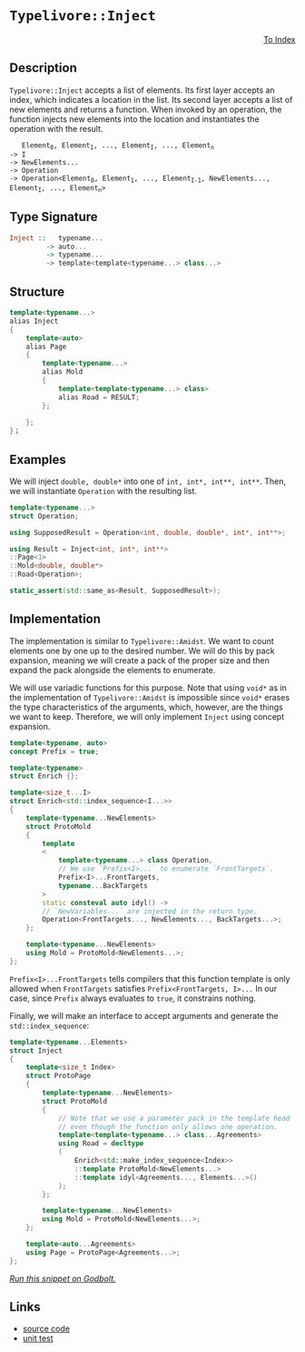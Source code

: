 <!-- Copyright 2024 Feng Mofan
SPDX-License-Identifier: Apache-2.0 -->

# `Typelivore::Inject`

<p style='text-align: right;'><a href="../../../index.md#list-modifications-6">To Index</a></p>

## Description

`Typelivore::Inject` accepts a list of elements.
Its first layer accepts an index, which indicates a location in the list.
Its second layer accepts a list of new elements and returns a function.
When invoked by an operation, the function injects new elements into the location and instantiates the operation with the result.

<pre><code>   Element<sub>0</sub>, Element<sub>1</sub>, ..., Element<sub>I</sub>, ..., Element<sub>n</sub>
-> I
-> NewElements...
-> Operation
-> Operation&lt;Element<sub>0</sub>, Element<sub>1</sub>, ..., Element<sub>I-1</sub>, NewElements..., Element<sub>I</sub>, ..., Element<sub>n</sub>&gt;</code></pre>

## Type Signature

```Haskell
Inject ::   typename...
         -> auto...
         -> typename...
         -> template<template<typename...> class...>
```

## Structure

```C++
template<typename...>
alias Inject
{
    template<auto>
    alias Page
    {
        template<typename...>
        alias Mold
        {
            template<template<typename...> class>
            alias Road = RESULT;
        };
        
    };
}；
```

## Examples

We will inject `double, double*` into one of `int, int*, int**, int**`. Then, we will instantiate `Operation` with the resulting list.

```C++
template<typename...>
struct Operation;

using SupposedResult = Operation<int, double, double*, int*, int**>;

using Result = Inject<int, int*, int**>
::Page<1>
::Mold<double, double*>
::Road<Operation>;

static_assert(std::same_as<Result, SupposedResult>);
```

## Implementation

The implementation is similar to `Typelivore::Amidst`.
We want to count elements one by one up to the desired number.
We will do this by pack expansion, meaning we will create a pack of the proper size and then expand the pack alongside the elements to enumerate.

We will use variadic functions for this purpose.
Note that using `void*` as in the implementation of `Typelivore::Amidst` is impossible since `void*` erases the type characteristics of the arguments, which, however, are the things we want to keep.
Therefore, we will only implement `Inject` using concept expansion.

```C++
template<typename, auto>
concept Prefix = true;

template<typename>
struct Enrich {};

template<size_t...I>
struct Enrich<std::index_sequence<I...>>
{
    template<typename...NewElements>
    struct ProtoMold
    { 
        template
        <
            template<typename...> class Operation,
            // We use `Prefix<I>...` to enumerate `FrontTargets`.
            Prefix<I>...FrontTargets,
            typename...BackTargets
        >
        static consteval auto idyl() ->
        // `NewVariables...` are injected in the return type.
        Operation<FrontTargets..., NewElements..., BackTargets...>;
    };

    template<typename...NewElements>
    using Mold = ProtoMold<NewElements...>;
};
```

`Prefix<I>...FrontTargets` tells compilers that this function template is only allowed when `FrontTargets` satisfies `Prefix<FrontTargets, I>...`
In our case, since `Prefix` always evaluates to `true`, it constrains nothing.

Finally, we will make an interface to accept arguments and generate the `std::index_sequence`:

```C++
template<typename...Elements>
struct Inject
{
    template<size_t Index>
    struct ProtoPage
    {   
        template<typename...NewElements>
        struct ProtoMold
        {
            // Note that we use a parameter pack in the template head
            // even though the function only allows one operation.
            template<template<typename...> class...Agreements>
            using Road = decltype
            (
                Enrich<std::make_index_sequence<Index>>
                ::template ProtoMold<NewElements...>
                ::template idyl<Agreements..., Elements...>()
            );
        };

        template<typename...NewElements>
        using Mold = ProtoMold<NewElements...>;
    };

    template<auto...Agreements>
    using Page = ProtoPage<Agreements...>;
};
```

[*Run this snippet on Godbolt.*](https://godbolt.org/#z:OYLghAFBqd5QCxAYwPYBMCmBRdBLAF1QCcAaPECAMzwBtMA7AQwFtMQByARg9KtQYEAysib0QXACx8BBAKoBnTAAUAHpwAMvAFYTStJg1DIApACYAQuYukl9ZATwDKjdAGFUtAK4sGIAMykrgAyeAyYAHI%2BAEaYxAFcpAAOqAqETgwe3r4ByanpAqHhUSyx8f6JdpgOGUIETMQEWT5%2BgVU1AnUNBEWRMXEJtvWNzTltwz1hfaUDFQCUtqhexMjsHOb%2BYcjeWADUJv5uXo60hACeB9gmGgCCG1s7mPuHyAoE6FhUl9d3ZpsM2y8ewObgIZySmAA%2BgRiExCApvrcfgRMCwkgYUSCwRDmGxSLsmMdUIibmgAZgkgRdspiJgaKpngARXYwryYA5WJG3FFojHsw7YxisflXW5vYheBy7bAMYh4ZAIfYAdisSsZHJ%2ByNR6KYmMOaQAXlCCAA6M0ASRJ4slVJlcoVILe6BAIDCWFUkKUAEc2eSQeazSbvv5RXcVT9dpGWdq%2BVjwUK2IGIpgAO7YehsQQIkMRqPWqU01BEACynnQucjJhV%2B1uUbr0d5uvZtfrlcOFdbUZ5Or1oPjuMwgcuu22TAUCl2AHkIbDHAJSB3O7sAPTL3YAdSeXiU%2BwAbBoaXS8Kp/Zch/uWahdowfHEm3uNAAxYiyAAqDWAmAICP3QZbS8jQ96VPENA2fN8Py/BQF3/ADBQHQMLCYZAAGt32IT9v0XKMSSXN5dXlEcBDeTAADcxAJIldjwdAzloCA5l2ABaXDO1XB9kxTAA1Bo8CYaJ6AUc8NAJWlqIYbRqhRdBxJZBAnlpAhlgYFl4z/G4l2nO85wYEFwMEdDMKEs18U49NUUYb9A3xJDUMMqChxzfxOQ0nC1Q1LlXMjbtYwFfthSTVNzMzLCc1g7cwmAXZS1oGSDmZQsSzLEEzIzSzjKDJyXKrdVnM1bkYybOMcQCs1gvSq1WSlc0JKkzVw1gnyiv1PAjWhXYavdVjI3zKlEtQZQmE/DsqwsHDYLrJre3g0qTVSiys26%2BteupF8kti7DKwaryAM2%2Bt2IiIsngIBBdV2FMtx3JhdiSBphRRYgbuQlDZJO47CpRXZ5KYcsJrYtcyMYOSlmARU3t2KgvABHTdgEWgzgJWhaFQFMJwEJ5UBnAiBHUgCuw%2B/lQQJ4qE0HM1h1HcdAxuYBaQW0LQzxyMIqMXYACVUB%2BpldiwbZBT2usIAFzs7XlBBHXeF0WCYFCoTdTAPW9X1Vn9BguqcxmmbrF0pqefqYvLQ55pCjKlq1nWCeo2jaBBGm6ZN6zpTSrNHOwBjhcjOYPJ2uscu9vbdZJhCzWNiqwp9qMWaig3uf15KjaC52rPJrKRvcvLPMm4nDkJIhqdpzB6ezTXmbSVnBs/WO1oGobCbtwuHZTq4M7DXLstuZcACpu573vlx%2BLvu9fbAhFfHv%2B473up87ie7iRP4HiBJ4QTJVZKWL/KbkDvySsTJufhWrTZwyf3bij3YhC8JIUiUdA2cwBQvFoKl4qnLGdJBMICHxdAlgEzAf5/3oJ3fEX8QHiQIN3YM7cbjn3vo/Z%2B3MaqSQcJ/QQoDBDgLAZ3EkLoK6Ey4LgkABsQS/y8P/QB5DgFEI5j9EER9sa6VTp5fCjhkCQjHEoRoEAnQugUMKDh2Y3DwKft/C%2BV8b6YDvg/URlwvbOQ4AsWgnAACsvA/AcC0KQVAnA3DWGsLsBQSwVjLz%2BDwUgBBNCKIWChEAKiAAcJpdz%2BEkGYJUkhJAOP8BoFRABOex%2BhOCSF4CwCQGgNCkA0VonRHBeAKBABEyxmjFGkDgLAGAiAQBLAIEkY45BKBoDRHQOIERhScFUPY3cTFdySF2MAZAyBdhSBNGYXgUjCAkBonofgggRBiHYFIGQghFAqHUMk0guhEgplhEkTgPAlGqPUVY7RnBJzHFyVSVAVBdgVKqTUupDSmmSBabsCAHgin0EehsLgcxeBJK0AsCASBClJGKWQCgEAXlvJAMAKQZg%2BB0AevEiA0RlnRDCA0M4czeDguYMQM4k5ogoKSeYwpIVJwMHhssrA0QvDADcGIWg8TuC8CwNLIw4hxn4FpDUUiD9lkK2qMcNY5iv6YGUeM040RYTwo8FgZZMI8ChJJaQOlxBoipEwIyVEhhgCnCMFYhYVADDAAUFxPAqYtIaPMT04QohxCDN1SMtQyzJn6FlSgfRlh9B4GiPEyACxMY6WJUxJ08VTCWGsGYaJYq5RYHtQxWw7KpIZBcGrUYfhEghCmCUMoegb4FEyJ4Fo8b8g6V6LGgYlRg0dAYF0EYyacjZvsDpfNkxij9HiJUCYEa9D4UaBmytEgFhGOWKsZtgSOBqMicsmJOzKnVNqfUxpzSzCnNwB0q5ZjbkWMVQsb6WB4iBtsZIfwJpfH%2BHcRoVxkh9w%2BN3L4ztwTSChIqE4rgu57H%2BIvSoyQXA/H%2BF3D28ZMS4kJNnckx5GSnlZPWXkj5XzLmlLYJwBoLBSJKiYtdUcrMuC%2BJNFwE0Wj2lED9d02QfSDXSCNUoE14zdD/OmUwWZJKFldqWS%2B1Zf7NnbLAxBqDI4DCwfg4hkSZzUAXLiPsP4ZgZ33JST%2BwDcR8mfI468y5IA6OQZg783xXAIk0GfnEYFoLxmwshdC0g6n4WIuRZptFlkMVYqpZgXF%2BLCXEvMWS2VlKtHUpDXS4lyHVBMpRJptlHKtFcp5WcPlawtGCuFeYsVEqlDSvJXKyKiq%2BAqrVRqlMWrNO6swwM7DshjVjK0QR81CqPVWGtVygNjrKQZBdW6/wjI8tep9XEP19KHVBpLaGiArha1RrVo2mYVa8hpB0m1nribOtxuLSGzoNbC2Rsa6NvNEwhtZqGN0fr9by3TGGy24x7abmdu7VE3gfapMMZk00ljSHx34FQ9x%2BYdy52kAXQMQNHLj2nvg9upUfilRKhcWYXdd7n3RM4G%2BxJ0W0mZOyRskTQniDAbWGB/ZLAFCkUaaRODJo%2BRvDaedzpzpEjJf1aloZ8hcOZZ0LkIjJH5nbYo/9jgaycnHFhrR4gLA4cI6RyjtHVJ2Ocanf4fwfHgfPLE28iHQuJOI%2BvpCZHvjIQc44UzmpAKlPEBU2CiF8LNPaYRUiqS%2BmOPosxVCkzZmCVI0s6SmVFL/OkrwDSxwjmGUueQMy9zgh2XLO85CvzAq5RBd4CFyV4WbNRc/TFoacXNU4iSxhvHEg0vDKJ6a3ITHjBWpsIV%2BAxXnWcGXLwqrlhvV7d9TRergb2g6TDe4Cbeho0Vq66m3rGR%2BsJvTTGptI3c1lqWzm0ts3W91%2BrYtqvA%2BG197W4sNtAyyM7d7ZwUSzPanw8R7sKXqOmxvDO5Oy7NzrufvnZgH692yNPZAGYeDvOVEqO3fJjQvOlSXr%2B3tgHth338bmDYkAd6TSPpUUqMwF%2B70HqSAaD/Icr%2BBU6P6xIfoPJkatIP4rKQGv4LBippDOCSBAA%3D%3D)

## Links

- [source code](../../../../conceptrodon/descend/typelivore/inject.hpp)
- [unit test](../../../../tests/unit/metafunctions/typelivore/inject.test.hpp)
